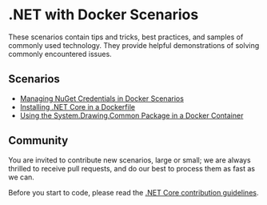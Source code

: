 # .NET with Docker Scenarios

These scenarios contain tips and tricks, best practices, and samples of commonly used technology. They provide helpful demonstrations of solving commonly encountered issues.

## Scenarios

* [Managing NuGet Credentials in Docker Scenarios](nuget-credentials.md)
* [Installing .NET Core in a Dockerfile](installing-dotnet.md)
* [Using the System.Drawing.Common Package in a Docker Container](using-system-drawing-common.md)

## Community

You are invited to contribute new scenarios, large or small; we are always thrilled to receive pull requests, and do our best to process them as fast as we can.

Before you start to code, please read the [.NET Core contribution guidelines](https://github.com/dotnet/coreclr/blob/master/CONTRIBUTING.md).
